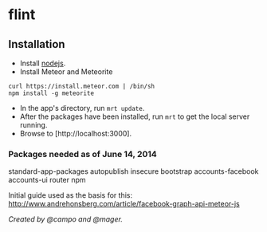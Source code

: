 flint
======================

## Installation

 * Install [nodejs](http://howtonode.org/how-to-install-nodejs).
 * Install Meteor and Meteorite 

```
curl https://install.meteor.com | /bin/sh
npm install -g meteorite
```

 * In the app's directory, run `mrt update`.
 * After the packages have been installed, run `mrt` to get the local server running.
 * Browse to [http://localhost:3000].

### Packages needed as of June 14, 2014

standard-app-packages
autopublish
insecure
bootstrap
accounts-facebook
accounts-ui
router
npm

Initial guide used as the basis for this:
http://www.andrehonsberg.com/article/facebook-graph-api-meteor-js

_Created by @campo and @mager._

